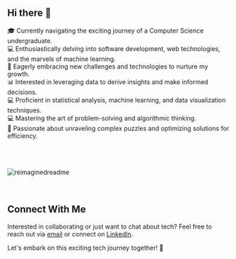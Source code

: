 ## Hi there 👋

<!--
**aditi-singh-21/aditi-singh-21** is a ✨ _special_ ✨ repository because its `README.md` (this file) appears on your GitHub profile.

Here are some ideas to get you started:
-->
 🎓 Currently navigating the exciting journey of a Computer Science undergraduate.<br>
 💻 Enthusiastically delving into software development, web technologies, and the marvels of machine learning.<br>
🌱 Eagerly embracing new challenges and technologies to nurture my growth.<br>
 📊 Interested in leveraging data to derive insights and make informed decisions.<br>
 💻 Proficient in statistical analysis, machine learning, and data visualization techniques.<br>
 💻 Mastering the art of problem-solving and algorithmic thinking.<br>
 🌟 Passionate about unraveling complex puzzles and optimizing solutions for efficiency.<br>

<br>
<br>
<br>

<img src="https://myreadme.vercel.app/api/embed/aditi-singh-21?panels=userstatistics,toprepositories,toplanguages,commitgraph" alt="reimaginedreadme" />

<br>
<br>
<br>

## Connect With Me

Interested in collaborating or just want to chat about tech? Feel free to reach out via [email](aditisinghrk906@gmail.com) or connect on [LinkedIn](www.linkedin.com/in/aditi-singh21).

Let's embark on this exciting tech journey together! 🚀
